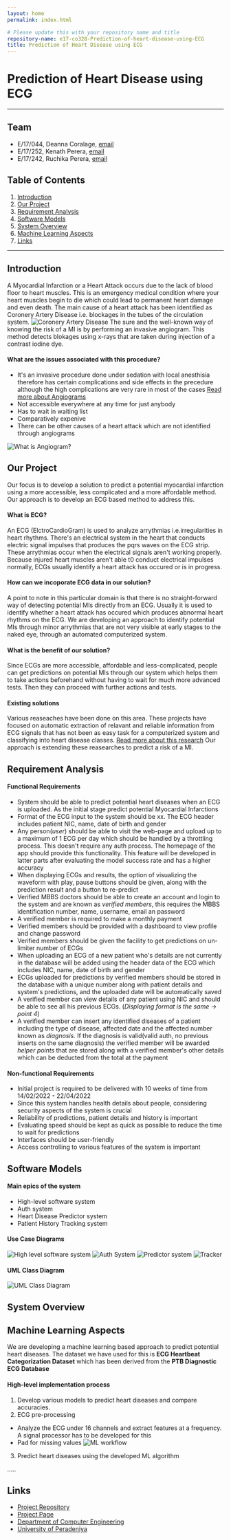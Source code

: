 ```yaml
---
layout: home
permalink: index.html

# Please update this with your repository name and title
repository-name: e17-co328-Prediction-of-heart-disease-using-ECG
title: Prediction of Heart Disease using ECG
---
```


[comment]: # "This is the standard layout for the project, but you can clean this and use your own template"

# Prediction of Heart Disease using ECG

---

## Team
-  E/17/044, Deanna Coralage, [email](mailto:e17044@eng.pdn.ac.lk)
-  E/17/252, Kenath Perera, [email](mailto:e17252@eng.pdn.ac.lk)
-  E/17/242, Ruchika Perera, [email](mailto:e17242@eng.pdn.ac.lk)

## Table of Contents
1. [Introduction](#introduction)
2. [Our Project](#our-project)
3. [Requirement Analysis](#requirement-analysis)
4. [Software Models](#software-models)
5. [System Overview](#system-overview)
6. [Machine Learning Aspects](#machine-learning-aspects)
7. [Links](#links)

---

## Introduction
A Myocardial Infarction or a Heart Attack occurs due to the lack of blood floor to heart muscles. This is an emergency medical condition where your heart muscles begin to die which could lead to permanent heart damage and even death. The main cause of a heart attack has been identified as Coronery Artery Disease i.e. blockages in the tubes of the circulation system.
![Coronery Artery Disease](images/cad.jpg)
The sure and the well-known way of knowing the risk of a MI is by performing an invasive angiogram. This method detects blokages using x-rays that are taken during injection of a contrast iodine dye. 
#### What are the issues associated with this procedure?
- It's an invasive procedure done under sedation with local anesthisia therefore has certain complications and side effects in the precedure although the high complications are very rare in most of the cases
[Read more about Angiograms](https://vascular.org/patient-resources/vascular-tests/angiogram)
- Not accessible everywhere at any time for just anybody
- Has to wait in waiting list
- Comparatively expenive
- There can be other causes of a heart attack which are not identified through angiograms

![What is Angiogram?](images/angiogram.jpg)

## Our Project
Our focus is to develop a solution to predict a potential myocardial infarction using a more accessible, less complicated and a more affordable method. Our approach is to develop an ECG based method to address this.
#### What is ECG?
An ECG (ElctroCardioGram) is used to analyze arrythmias i.e.irregularities in heart rhythms. There's an electrical system in the heart that conducts electric signal impulses that produces the pqrs waves on the ECG strip. These arrythmias occur when the electrical signals aren't working properly. Because injured heart muscles aren't able t0 conduct electrical impulses normally, ECGs usually identify a heart attack has occured or is in progress.
#### How can we incoporate ECG data in our solution?
A point to note in this particular domain is that there is no straight-forward way of detecting potential MIs directly from an ECG. Usually it is used to identify whether a heart attack has occured which produces abnormal heart rhythms on the ECG. We are developing an approach to identify potential MIs through minor arrythmias that are not very visible at early stages to the naked eye, through an automated computerized system.
#### What is the benefit of our solution?
Since ECGs are more accessible, affordable and less-complicated, people can get predictions on potential MIs through our system which helps them to take actions beforehand without having to wait for much more advanced tests. Then they can proceed with further actions and tests.
#### Existing solutions
Various reaseaches have been done on this area. These projects have focused on automatic extraction of relavant and reliable information from ECG signals that has not been as easy task for a computerized system and classifying into heart disease classes.
[Read more about this research](https://www.researchgate.net/publication329318348_ECG_Signal_Classification_with_Deep_Learning_for_Heart_Disease_Identification)
Our approach is extending these reasearches to predict a risk of a MI.

## Requirement Analysis

#### Functional Requirements

- System should be able to predict potential heart diseases when an ECG is uploaded. As the initial stage predict potential Myocardial Infarctions
- Format of the ECG input to the system should be xx. The ECG header includes patient NIC, name, date of birth and gender
- Any person(_user_) should be able to visit the web-page and upload up to a maximum of 1 ECG per day which should be handled by a throttling process.  This doesn't require any auth process. The homepage of the app should provide this functionality. This feature will be developed in latter parts after evaluating the model success rate and has a higher accuracy
- When displaying ECGs and results, the option of visualizing the waveform with play, pause buttons should be given, along with the prediction result and a button to re-predict
- Verified MBBS doctors should be able to create an account and login to the system and are known as _verified members_, this requires the MBBS identification number, name, username, email an password
- A verified member is required to make a monthly payment 
- Verified members should be provided with a dashboard to view profile and change password
- Verified members should be given the facility to get predictions on un-limiter number of ECGs
- When uploading an ECG of a new patient who's details are not currently in the database will be added using the header data of the ECG which includes NIC, name, date of birth and gender
- ECGs uploaded for predictions by verified members should be stored in the database with a unique number along with patient details and system's predictions, and the uploaded date will be automatically saved
- A verified member can view details of any patient using NIC and should be able to see all his previous ECGs. (_Displaying format is the same -> point 4_)
- A verified member can insert any identified diseases of a patient including the type of disease, affected date and the affected number known as _diagnosis._ If the diagnosis is valid(valid auth, no previous inserts on the same diagnosis) the verified member will be awarded _helper points_ that are stored along with a verified member's other details which can be deducted from the total at the payment

#### Non-functional Requirements

- Initial project is required to be delivered with 10 weeks of time from 14/02/2022 - 22/04/2022
- Since this system handles health details about people, considering security aspects of the system is crucial
- Reliability of predictions, patient details and history is important
- Evaluating speed should be kept as quick as possible to reduce the time to wait for predictions
- Interfaces should be user-friendly
- Access controlling to various features of the system is important


## Software Models

#### Main epics of the system
- High-level software system
- Auth system
- Heart Disease Predictor system
- Patient History Tracking system

#### Use Case Diagrams

![High level software system](images/Use%20Case%20Diagram_Software%20System.png)
![Auth System](images/Use%20Case%20Diagram_Auth.png)
![Predictor system](images/Use%20Case%20Diagram_Predictor.png)
![Tracker](images/Use%20Case%20Diagram_Tracker.png)

#### UML Class Diagram
![UML Class Diagram](images/UML%20Class%20Diagram.png)

## System Overview

## Machine Learning Aspects
We are developing a machine learning based approach to predict potential heart diseases. The dataset we have used for this is **ECG Heartbeat Categorization Dataset** which has been derived from the **PTB Diagnostic ECG Database**

#### High-level implementation process
1. Develop various models to predict heart diseases and compare accuracies. 
2. ECG pre-processing
- Analyze the ECG under 16 channels and extract features at a frequency. A signal processor has to be developed for this
- Pad for missing values
![ML workflow](images/mlInput)
3. Predict heart diseases using the developed ML algorithm

.....

## Links

- [Project Repository](https://github.com/cepdnaclk/{{e17-co328-Prediction-of-heart-disease-using-ECG}})
- [Project Page](https://cepdnaclk.github.io/{{e17-co328-Prediction-of-heart-disease-using-ECG}})
- [Department of Computer Engineering](http://www.ce.pdn.ac.lk/)
- [University of Peradeniya](https://eng.pdn.ac.lk/)


[//]: # (Please refer this to learn more about Markdown syntax)
[//]: # (https://github.com/adam-p/markdown-here/wiki/Markdown-Cheatsheet)
